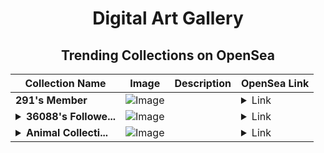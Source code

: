 <div align="center">

# Digital Art Gallery

## Trending Collections on OpenSea

| Collection Name                       | Image                                                                                     | Description                       | OpenSea Link                                                                                          |
|---------------------------------------|-------------------------------------------------------------------------------------------|-----------------------------------|--------------------------------------------------------------------------------------------------------|
| **291's Member** | ![Image](https://i.seadn.io/s/raw/files/34916265a4cbe104c8cbceba492b3f99.png?w=500&auto=format?w=200&auto=format) |  | <details><summary>Link</summary>[291's Member](https://opensea.io/collection/291-s-member)</details> |
| **<details><summary>36088's Followe...</summary>36088's Follower</details>** | ![Image](https://i.seadn.io/s/raw/files/19f9f090920392cc3650cbdf4361755b.png?w=500&auto=format?w=200&auto=format) |  | <details><summary>Link</summary>[36088's Follower](https://opensea.io/collection/36088-s-follower)</details> |
| **<details><summary>Animal Collecti...</summary>Animal Collective</details>** | ![Image](https://i.seadn.io/s/raw/files/bbbe74dcbded82bdb73c09abe5fb5ecb.gif?w=500&auto=format?w=200&auto=format) |  | <details><summary>Link</summary>[Animal Collective](https://opensea.io/collection/animal-collective-1)</details> |

</div>